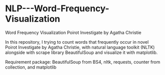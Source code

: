 # NLP---Word-Frequency-Visualization
Word Frequency Visualization Poirot Investigate by Agatha Christie

In this repository, I trying to count words that frequently occur in novel Poirot Investigate by Agatha Christie,
with natural language toolkit (NLTK) alongside with scrape library BeautifulSoup and visualize it with matplotlib.

Requirement package: BeautifulSoup from BS4, nltk, requests, counter from collection, and matplotlib 
